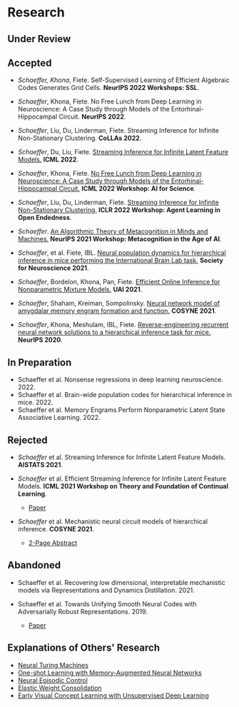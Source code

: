 # Research

## Under Review



## Accepted

- _Schaeffer_*, _Khona_*, Fiete. Self-Supervised Learning of Efficient Algebraic Codes Generates Grid Cells.
  __NeurIPS 2022 Workshops: SSL__.

- _Schaeffer_, Khona, Fiete. No Free Lunch from Deep Learning in Neuroscience: A Case Study through Models
  of the Entorhinal-Hippocampal Circuit. __NeurIPS 2022__.

- _Schaeffer_, Liu, Du, Linderman, Fiete. Streaming Inference for Infinite Non-Stationary Clustering.
  __CoLLAs 2022__.

- _Schaeffer_, Du, Liu, Fiete. [Streaming Inference for Infinite Latent 
Feature Models.](research/2022_icml_streaming_ibp/main.html) __ICML 2022__.

- _Schaeffer_, Khona, Fiete. [No Free Lunch from Deep Learning in Neuroscience: 
A Case Study through Models of the Entorhinal-Hippocampal Circuit.](research/2022_icml_ai4science_no_free_lunch/main.html) __ICML 2022 Workshop: AI for Science__.

- _Schaeffer_, Liu, Du, Linderman, Fiete. [Streaming Inference for Infinite Non-Stationary Clustering.](research/2022_iclr_workshop_aloe/main.html)
  __ICLR 2022 Workshop: Agent Learning in Open Endedness__.

- _Schaeffer_. [An Algorithmic Theory of Metacognition in Minds and Machines.](research/2021_neurips_workshop_metacognition/main.html) 
  __NeurIPS 2021 Workshop: Metacognition in the Age of AI__.

- *Schaeffer*, et al. Fiete, IBL. [Neural population dynamics for hierarchical inference in mice performing 
the International Brain Lab task.](research/2021_sfn_ibl/main.html) __Society for Neuroscience 2021__.
  
- *Schaeffer*, Bordelon, Khona, Pan, Fiete. [Efficient Online Inference for Nonparametric Mixture Models.](research/2021_uai_streaming_crp/main.html) __UAI 2021__.

- *Schaeffer*, Shaham, Kreiman, Sompolinsky. [Neural network model of amygdalar memory engram formation 
  and function.](research/2021_cosyne_amygdalar_engram/main.html) __COSYNE 2021__.

- *Schaeffer*, Khona, Meshulam, IBL, Fiete. [Reverse-engineering recurrent neural network solutions to a hierarchical inference task for 
  mice.](research/2020_neurips_reverse_engineering/main.html) __NeurIPS 2020__.

## In Preparation

- Schaeffer et al. Nonsense regressions in deep learning neuroscience. 2022.
- Schaeffer et al. Brain-wide population codes for hierarchical inference in mice. 2022.
- Schaeffer et al. Memory Engrams Perform Nonparametric Latent State Associative Learning. 2022.
  

## Rejected

- _Schaeffer_ et al. Streaming Inference for Infinite Latent Feature Models. __AISTATS 2021__.

- _Schaeffer_ et al. Efficient Streaming Inference for Infinite Latent Feature Models. __ICML 2021 Workshop on Theory
  and Foundation of Continual Learning__.
  - [Paper](research/2021_icml_workshop_streaming_ibp/paper.pdf)

- _Schaeffer_ et al.
  Mechanistic neural circuit models of hierarchical inference. __COSYNE 2021__.
  - [2-Page Abstract](research/2021_cosyne_ibl_rnn/abstract.pdf) 

## Abandoned

- Schaeffer et al. Recovering low dimensional, interpretable mechanistic models
  via Representations and Dynamics Distillation. 2021.

- Schaeffer et al. Towards Unifying Smooth 
  Neural Codes with Adversarially Robust Representations. 2019.
  - [Paper](research/2019_am226_smooth_neural_codes/paper.pdf)


## Explanations of Others' Research
- [Neural Turing Machines](research/neural_turing_machine/main.html)
- [One-shot Learning with Memory-Augmented Neural Networks](research/one_shot_learning_with_memory_augmented_nn/main.html)
- [Neural Episodic Control](research/neural_episodic_control/main.html)
- [Elastic Weight Consolidation](research/elastic_weight_consolidation/main.html)
- [Early Visual Concept Learning with Unsupervised Deep Learning](research/early_visual_concept_learning/main.html)
